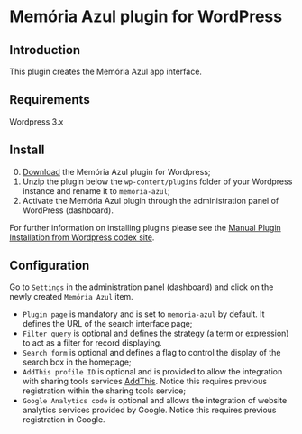 Memória Azul plugin for WordPress
========================

## Introduction

This plugin creates the Memória Azul app interface.

## Requirements

Wordpress 3.x

## Install

0. [Download](https://github.com/bireme/memoria-azul-wp-plugin/archive/master.zip) the Memória Azul plugin for Wordpress;
0. Unzip the plugin below the `wp-content/plugins` folder of your Wordpress instance and rename it to `memoria-azul`;
0. Activate the Memória Azul plugin through the administration panel of WordPress (dashboard).

For further information on installing plugins please see the [Manual Plugin Installation from Wordpress codex site](http://codex.wordpress.org/Managing_Plugins#Manual_Plugin_Installation).

## Configuration

Go to `Settings` in the administration panel (dashboard) and click on the newly created `Memória Azul` item.
* `Plugin page` is mandatory and is set to `memoria-azul` by default. It defines the URL of the search interface page;
* `Filter query` is optional and defines the strategy (a term or expression) to act as a filter for record displaying.
* `Search form` is optional and defines a flag to control the display of the search box in the homepage;
* `AddThis profile ID` is optional and is provided to allow the integration with sharing tools services [AddThis](http://www.addthis.com/). Notice this requires previous registration within the sharing tools service;
* `Google Analytics code` is optional and allows the integration of website analytics services provided by Google. Notice this requires previous registration in Google.
